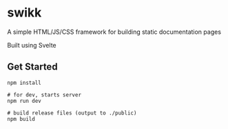 # swikk

A simple HTML/JS/CSS framework for building static documentation pages

Built using Svelte

## Get Started

```
npm install

# for dev, starts server
npm run dev

# build release files (output to ./public)
npm build
```
